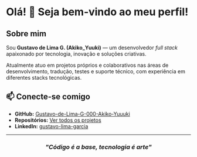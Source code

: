 # Olá! 👋 Seja bem-vindo ao meu perfil!

## Sobre mim

Sou **Gustavo de Lima G. (Akiko_Yuuki)** — um desenvolvedor *full stack* apaixonado por tecnologia, inovação e soluções criativas.

Atualmente atuo em projetos próprios e colaborativos nas áreas de desenvolvimento, tradução, testes e suporte técnico, com experiência em diferentes stacks tecnológicas.

## 📫 Conecte-se comigo

- **GitHub:** [Gustavo-de-Lima-G-000-Akiko-Yuuuki](https://github.com/Gustavo-de-Lima-G-000-Akiko-Yuuuki)  
- **Repositórios:** [Ver todos os projetos](https://github.com/Gustavo-de-Lima-G-000-Akiko-Yuuuki?tab=repositories)  
- **LinkedIn:** [gustavo-lima-garcia](https://www.linkedin.com/in/gustavo-lima-garcia-312b81272)

---

<div align="center">
  
### *"Código é a base, tecnologia é arte"*
  
</div>
